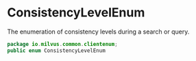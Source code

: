 # ConsistencyLevelEnum

The enumeration of consistency levels during a search or query.

```Java
package io.milvus.common.clientenum;
public enum ConsistencyLevelEnum
```
